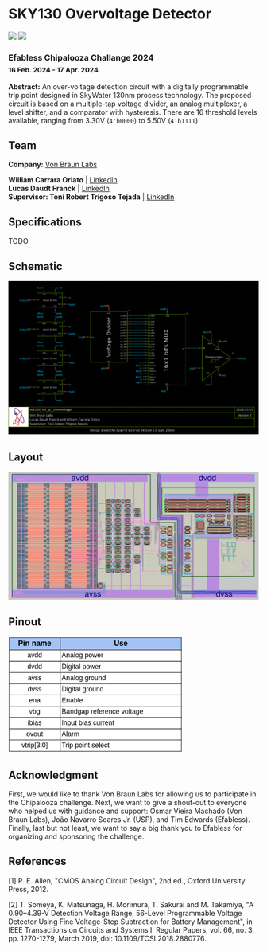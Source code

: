 # SKY130 Overvoltage Detector
[![](https://img.shields.io/badge/License-Apache%202.0-blue)](https://opensource.org/licenses/Apache-2.0)
[![](https://img.shields.io/badge/Technology-sky130A-brightgreen)](https://skywater-pdk.readthedocs.io/en/main/)


### Efabless Chipalooza Challange 2024 <br><sub>16 Feb. 2024 - 17 Apr. 2024</sub>
**Abstract:** An over-voltage detection circuit with a digitally programmable trip point designed in SkyWater 130nm process technology. The proposed circuit is based on a multiple-tap voltage divider, an analog multiplexer, a level shifter, and a comparator with hysteresis. There are 16 threshold levels available, ranging from 3.30V (`4'b0000`) to 5.50V (`4'b1111`).

## Team 
**Company:** [Von Braun Labs](https://wvblabs.com.br/)

**William Carrara Orlato** | [LinkedIn](https://www.linkedin.com/in/william-carrara-orlato-67a2a1274/)<br>
**Lucas Daudt Franck** | [LinkedIn](https://www.linkedin.com/in/ldfranck/)<br>
**Supervisor: Toni Robert Trigoso Tejada** | [LinkedIn](https://www.linkedin.com/in/trigosot/)

## Specifications
TODO

## Schematic
<img src="imgs/schematic.png" width="750"/>

## Layout
<img src="imgs/layout.png" width="750"/>

## Pinout
<img src="imgs/pinout.png" width="350"/>

## Acknowledgment 
First, we would like to thank Von Braun Labs for allowing us to participate in the Chipalooza challenge. Next, we want to give a shout-out to everyone who helped us with guidance and support: Osmar Vieira Machado (Von Braun Labs), João Navarro Soares Jr. (USP), and Tim Edwards (Efabless). Finally, last but not least, we want to say a big thank you to Efabless for organizing and sponsoring the challenge.

## References
[1] P. E. Allen, "CMOS Analog Circuit Design", 2nd ed., Oxford University Press, 2012.

[2] T. Someya, K. Matsunaga, H. Morimura, T. Sakurai and M. Takamiya, "A 0.90–4.39-V Detection Voltage Range, 56-Level Programmable Voltage Detector Using Fine Voltage-Step Subtraction for Battery Management", in IEEE Transactions on Circuits and Systems I: Regular Papers, vol. 66, no. 3, pp. 1270-1279, March 2019, doi: 10.1109/TCSI.2018.2880776.
